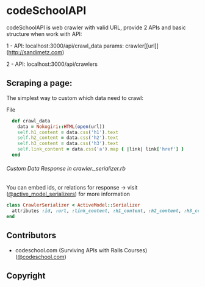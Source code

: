 # codeSchoolAPI

codeSchoolAPI is web crawler with valid URL, provide 2 APIs and basic structure when work with API:

1 - API:    localhost:3000/api/crawl_data
    params: crawler[[url]] (http://sandimetz.com)
          
2 - API:    localhost:3000/api/crawlers
    

## Scraping a page:

The simplest way to custom which data need to crawl:

File 
```ruby
  def crawl_data
    data = Nokogiri::HTML(open(url))
    self.h1_content = data.css('h1').text
    self.h2_content = data.css('h2').text
    self.h3_content = data.css('h3').text
    self.link_content = data.css('a').map { |link| link['href'] }
  end
```

###### Custom Data Response in crawler._serializer.rb

You can embed ids, or relations for response -> visit ([@active_model_serializers](https://github.com/rails-api/active_model_serializers)) for more information

```ruby
class CrawlerSerializer < ActiveModel::Serializer
  attributes :id, :url, :link_content, :h1_content, :h2_content, :h3_content, :term
end
```

## Contributors
 * codeschool.com (Surviving APIs with Rails Courses) ([@codeschool.com](http://codeschool.com)) 

## Copyright

